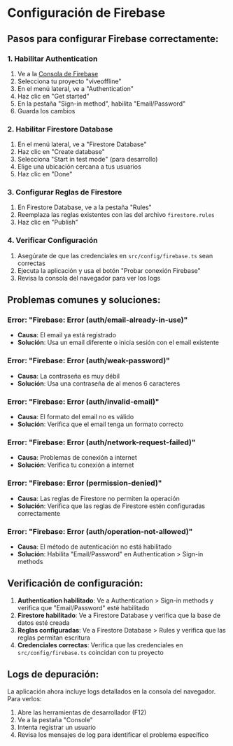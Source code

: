 # Configuración de Firebase

## Pasos para configurar Firebase correctamente:

### 1. Habilitar Authentication
1. Ve a la [Consola de Firebase](https://console.firebase.google.com/)
2. Selecciona tu proyecto "viveoffline"
3. En el menú lateral, ve a "Authentication"
4. Haz clic en "Get started"
5. En la pestaña "Sign-in method", habilita "Email/Password"
6. Guarda los cambios

### 2. Habilitar Firestore Database
1. En el menú lateral, ve a "Firestore Database"
2. Haz clic en "Create database"
3. Selecciona "Start in test mode" (para desarrollo)
4. Elige una ubicación cercana a tus usuarios
5. Haz clic en "Done"

### 3. Configurar Reglas de Firestore
1. En Firestore Database, ve a la pestaña "Rules"
2. Reemplaza las reglas existentes con las del archivo `firestore.rules`
3. Haz clic en "Publish"

### 4. Verificar Configuración
1. Asegúrate de que las credenciales en `src/config/firebase.ts` sean correctas
2. Ejecuta la aplicación y usa el botón "Probar conexión Firebase"
3. Revisa la consola del navegador para ver los logs

## Problemas comunes y soluciones:

### Error: "Firebase: Error (auth/email-already-in-use)"
- **Causa**: El email ya está registrado
- **Solución**: Usa un email diferente o inicia sesión con el email existente

### Error: "Firebase: Error (auth/weak-password)"
- **Causa**: La contraseña es muy débil
- **Solución**: Usa una contraseña de al menos 6 caracteres

### Error: "Firebase: Error (auth/invalid-email)"
- **Causa**: El formato del email no es válido
- **Solución**: Verifica que el email tenga un formato correcto

### Error: "Firebase: Error (auth/network-request-failed)"
- **Causa**: Problemas de conexión a internet
- **Solución**: Verifica tu conexión a internet

### Error: "Firebase: Error (permission-denied)"
- **Causa**: Las reglas de Firestore no permiten la operación
- **Solución**: Verifica que las reglas de Firestore estén configuradas correctamente

### Error: "Firebase: Error (auth/operation-not-allowed)"
- **Causa**: El método de autenticación no está habilitado
- **Solución**: Habilita "Email/Password" en Authentication > Sign-in methods

## Verificación de configuración:

1. **Authentication habilitado**: Ve a Authentication > Sign-in methods y verifica que "Email/Password" esté habilitado
2. **Firestore habilitado**: Ve a Firestore Database y verifica que la base de datos esté creada
3. **Reglas configuradas**: Ve a Firestore Database > Rules y verifica que las reglas permitan escritura
4. **Credenciales correctas**: Verifica que las credenciales en `src/config/firebase.ts` coincidan con tu proyecto

## Logs de depuración:

La aplicación ahora incluye logs detallados en la consola del navegador. Para verlos:
1. Abre las herramientas de desarrollador (F12)
2. Ve a la pestaña "Console"
3. Intenta registrar un usuario
4. Revisa los mensajes de log para identificar el problema específico 